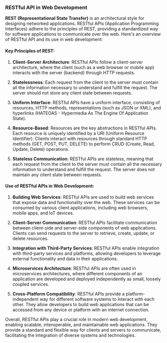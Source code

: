### RESTful API in Web Development

**REST (Representational State Transfer)** is an architectural style for designing networked applications. RESTful APIs (Application Programming Interfaces) adhere to the principles of REST, providing a standardized way for software applications to communicate over the web. Here's an overview of RESTful API and its use in web development:

#### Key Principles of REST:

1. **Client-Server Architecture**: RESTful APIs follow a client-server architecture, where the client (such as a web browser or mobile app) interacts with the server (backend) through HTTP requests.

2. **Statelessness**: Each request from the client to the server must contain all the information necessary to understand and fulfill the request. The server should not store any client state between requests.

3. **Uniform Interface**: RESTful APIs have a uniform interface, consisting of resources, HTTP methods, representations (such as JSON or XML), and hyperlinks (HATEOAS - Hypermedia As The Engine Of Application State).

4. **Resource-Based**: Resources are the key abstractions in RESTful APIs. Each resource is uniquely identified by a URI (Uniform Resource Identifier). Clients interact with resources through standard HTTP methods (GET, POST, PUT, DELETE) to perform CRUD (Create, Read, Update, Delete) operations.

5. **Stateless Communication**: RESTful APIs are stateless, meaning that each request from the client to the server must contain all the necessary information to understand and fulfill the request. The server does not maintain any client state between requests.

#### Use of RESTful APIs in Web Development:

1. **Building Web Services**: RESTful APIs are used to build web services that expose data and functionality over the web. These services can be consumed by various client applications, including web browsers, mobile apps, and IoT devices.

2. **Client-Server Communication**: RESTful APIs facilitate communication between client-side and server-side components of web applications. Clients can send requests to the server to retrieve, create, update, or delete resources.

3. **Integration with Third-Party Services**: RESTful APIs enable integration with third-party services and platforms, allowing developers to leverage external functionality and data in their applications.

4. **Microservices Architecture**: RESTful APIs are often used in microservices architectures, where different components of an application are developed and deployed independently as small, loosely coupled services.

5. **Cross-Platform Compatibility**: RESTful APIs provide a platform-independent way for different software systems to interact with each other. They allow developers to build web applications that can be accessed from any device or platform with an internet connection.

Overall, RESTful APIs play a crucial role in modern web development, enabling scalable, interoperable, and maintainable web applications. They provide a standard and flexible way for clients and servers to communicate, facilitating the integration of diverse systems and technologies.
